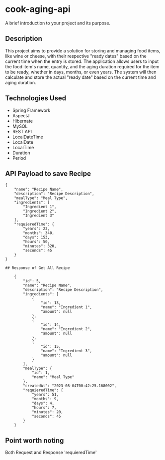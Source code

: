 # cook-aging-api

A brief introduction to your project and its purpose.

## Description

This project aims to provide a solution for storing and managing food items, like wine or cheese, with their respective "ready dates" based on the current time when the entry is stored. The application allows users to input the food item's name, quantity, and the aging duration required for the item to be ready, whether in days, months, or even years. The system will then calculate and store the actual "ready date" based on the current time and aging duration.

## Technologies Used

- Spring Framework
- AspectJ
- Hibernate
- MySQL
- REST API
- LocalDateTime
- LocalDate
- LocalTime
- Duration
- Period

## API Payload to save Recipe

```
{
    "name": "Recipe Name",
    "description": "Recipe Description",
    "mealType": "Meal Type",
    "ingredients": [
        "Ingredient 1",
        "Ingredient 2",
        "Ingredient 3"
    ],
    "requieredTime": {
        "years": 23,
        "months": 340,
        "days": 153,
        "hours": 50, 
        "minutes": 320,
        "seconds": 45
    }
}

## Response of Get All Recipe
```
        {
            "id": 5,
            "name": "Recipe Name",
            "description": "Recipe Description",
            "ingredients": [
                {
                    "id": 13,
                    "name": "Ingredient 1",
                    "amount": null
                },
                {
                    "id": 14,
                    "name": "Ingredient 2",
                    "amount": null
                },
                {
                    "id": 15,
                    "name": "Ingredient 3",
                    "amount": null
                }
            ],
            "mealType": {
                "id": 1,
                "name": "Meal Type"
            },
            "createdAt": "2023-08-04T00:42:25.168002",
            "requieredTime": {
                "years": 51,
                "months": 9,
                "days": 4,
                "hours": 7,
                "minutes": 20,
                "seconds": 45
            }
        }

## Point worth noting
Both Request and Response 'requieredTime' 

